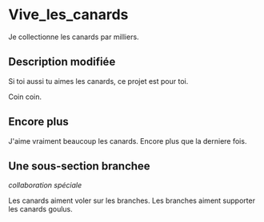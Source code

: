 # Vive_les_canards

Je collectionne les canards par milliers.

## Description modifiée

Si toi aussi tu aimes les canards, ce projet est pour toi. 

Coin coin.

## Encore plus

J'aime vraiment beaucoup les canards. Encore plus que la derniere fois.

## Une sous-section branchee
_collaboration spéciale_

Les canards aiment voler sur les branches. Les branches aiment supporter les canards goulus.
